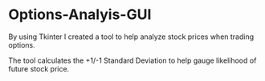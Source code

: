 # Options-Analyis-GUI
By using Tkinter I created a tool to help analyze stock prices when trading options.

The tool calculates the +1/-1 Standard Deviation to help gauge likelihood of future stock price.
